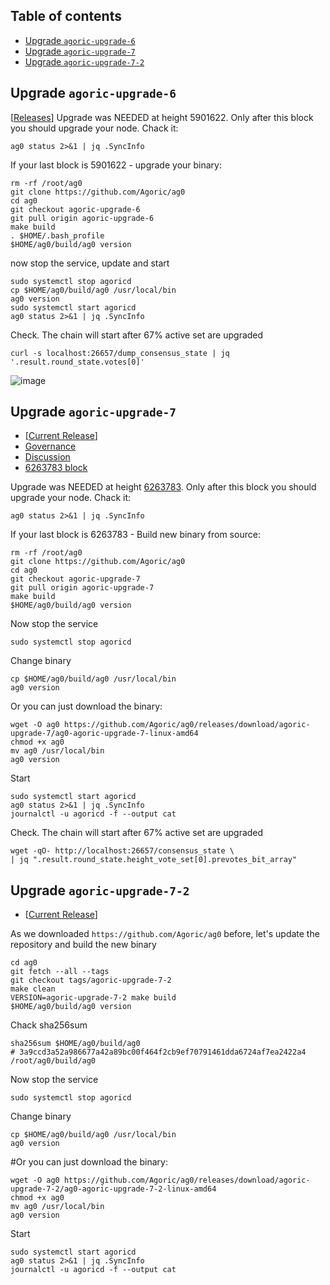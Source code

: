 ## Table of contents
- [Upgrade `agoric-upgrade-6`](https://github.com/AlexToTheSun/Validator_Activity/blob/main/Mainnet-Guides/Agoric/Upgrade.md#upgrade-agoric-upgrade-6)
- [Upgrade `agoric-upgrade-7`](https://github.com/AlexToTheSun/Validator_Activity/blob/main/Mainnet-Guides/Agoric/Upgrade.md#upgrade-agoric-upgrade-7)
- [Upgrade `agoric-upgrade-7-2`](https://github.com/AlexToTheSun/Validator_Activity/blob/main/Mainnet-Guides/Agoric/Upgrade.md#upgrade-agoric-upgrade-7-2)

## Upgrade `agoric-upgrade-6`
[[Releases](https://github.com/Agoric/ag0/releases)]
Upgrade was NEEDED at height 5901622. Only after this block you should upgrade your node. Chack it:
```
ag0 status 2>&1 | jq .SyncInfo
```
If your last block is 5901622 - upgrade your binary:
```
rm -rf /root/ag0
git clone https://github.com/Agoric/ag0
cd ag0
git checkout agoric-upgrade-6
git pull origin agoric-upgrade-6
make build
. $HOME/.bash_profile
$HOME/ag0/build/ag0 version
```
now stop the service, update and start
```
sudo systemctl stop agoricd
cp $HOME/ag0/build/ag0 /usr/local/bin
ag0 version
sudo systemctl start agoricd
ag0 status 2>&1 | jq .SyncInfo
```
Check. The chain will start after 67% active set are upgraded
```
curl -s localhost:26657/dump_consensus_state | jq '.result.round_state.votes[0]'
```
![image](https://user-images.githubusercontent.com/30211801/181161879-7b06a66b-5ac4-4f22-be64-d10516fcc905.png)

## Upgrade `agoric-upgrade-7`
- [[Current Release](https://github.com/Agoric/ag0/releases/tag/agoric-upgrade-7)]
- [Governance](https://ping.pub/agoric/gov/12)
- [Discussion](https://commonwealth.im/agoric/discussion/6367-network-upgrade-discussion-upgrading-mainnet-to-agoricupgrade7)
- [6263783 block](https://agoric.explorers.guru/block/6263783)

Upgrade was NEEDED at height [6263783](https://agoric.explorers.guru/block/6263783). Only after this block you should upgrade your node. Chack it:
```
ag0 status 2>&1 | jq .SyncInfo
```
If your last block is 6263783 - Build new binary from source:
```
rm -rf /root/ag0
git clone https://github.com/Agoric/ag0
cd ag0
git checkout agoric-upgrade-7
git pull origin agoric-upgrade-7
make build
$HOME/ag0/build/ag0 version
```

Now stop the service
```
sudo systemctl stop agoricd
```
Change binary
```
cp $HOME/ag0/build/ag0 /usr/local/bin
ag0 version
```
Or you can just download the binary:
```
wget -O ag0 https://github.com/Agoric/ag0/releases/download/agoric-upgrade-7/ag0-agoric-upgrade-7-linux-amd64
chmod +x ag0
mv ag0 /usr/local/bin
ag0 version
```
Start
```
sudo systemctl start agoricd
ag0 status 2>&1 | jq .SyncInfo
journalctl -u agoricd -f --output cat
```
Check. The chain will start after 67% active set are upgraded
```
wget -qO- http://localhost:26657/consensus_state \
| jq ".result.round_state.height_vote_set[0].prevotes_bit_array"
```

## Upgrade `agoric-upgrade-7-2`
- [[Current Release](https://github.com/Agoric/ag0/releases/tag/agoric-upgrade-7-2)]

As we downloaded `https://github.com/Agoric/ag0` before, let's update the repository and build the new binary
```
cd ag0
git fetch --all --tags
git checkout tags/agoric-upgrade-7-2
make clean
VERSION=agoric-upgrade-7-2 make build
$HOME/ag0/build/ag0 version
```
Chack sha256sum
```
sha256sum $HOME/ag0/build/ag0
# 3a9ccd3a52a986677a42a89bc00f464f2cb9ef70791461dda6724af7ea2422a4  /root/ag0/build/ag0
```
Now stop the service
```
sudo systemctl stop agoricd
```
Change binary
```
cp $HOME/ag0/build/ag0 /usr/local/bin
ag0 version
```
#Or you can just download the binary:
```
wget -O ag0 https://github.com/Agoric/ag0/releases/download/agoric-upgrade-7-2/ag0-agoric-upgrade-7-2-linux-amd64
chmod +x ag0
mv ag0 /usr/local/bin
ag0 version
```
Start
```
sudo systemctl start agoricd
ag0 status 2>&1 | jq .SyncInfo
journalctl -u agoricd -f --output cat
```
